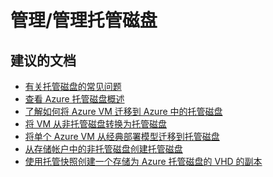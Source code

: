 <properties
    pageTitle="management/managing managed disks"
    description="管理/管理托管磁盘"
    service="microsoft.compute"
    resource="virtualmachines"
    authors="scottazure"
    displayOrder=""
    selfHelpType="generic"
    supportTopicIds="32565833"
    resourceTags=""
    productPesIds="14749"
    cloudEnvironments="public"
/>

# <a name="managementmanaging-managed-disks"></a>管理/管理托管磁盘

## <a name="recommended-documents"></a>**建议的文档**
* [有关托管磁盘的常见问题](https://docs.microsoft.com/azure/storage/storage-faq-for-disks?toc=%2fazure%2fvirtual-machines%2fwindows%2ftoc.json)<br>
* [查看 Azure 托管磁盘概述](https://docs.microsoft.com/azure/storage/storage-managed-disks-overview?toc=%2fazure%2fvirtual-machines%2fwindows%2ftoc.json)<br>
* [了解如何将 Azure VM 迁移到 Azure 中的托管磁盘](https://docs.microsoft.com/azure/virtual-machines/windows/migrate-to-managed-disks)<br>
* [将 VM 从非托管磁盘转换为托管磁盘](https://docs.microsoft.com/azure/virtual-machines/windows/convert-unmanaged-to-managed-disks)<br>
* [将单个 Azure VM 从经典部署模型迁移到托管磁盘](https://docs.microsoft.com/azure/virtual-machines/windows/migrate-single-classic-to-resource-manager)<br>
* [从存储帐户中的非托管磁盘创建托管磁盘](https://docs.microsoft.com/azure/storage/storage-faq-for-disks?toc=%2fazure%2fvirtual-machines%2fwindows%2ftoc.json)<br>
* [使用托管快照创建一个存储为 Azure 托管磁盘的 VHD 的副本](https://docs.microsoft.com/azure/virtual-machines/windows/snapshot-copy-managed-disk)<br>



